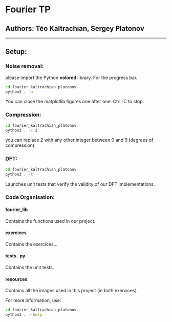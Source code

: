 

# Fourier TP
## Authors: Téo Kaltrachian, Sergey Platonov

********

## Setup:
### Noise removal:
please import the Python __colored__ library. For the progress bar.
```bash
cd fourier_kaltrachian_platonov
python3 . -n
```
You can close the matplotlib figures one after one. Ctrl+C to stop.

### Compression:
```bash
cd fourier_kaltrachian_platonov
python3 . -c 2
```
you can replace 2 with any other integer between 0 and 9 (degrees of compression).

### DFT:
```bash
cd fourier_kaltrachian_platonov
python3 . -t
```
Launches unit tests that verify the validity of our DFT implementations.

### Code Organisation:
#### fourier_lib
Contains the functions used in our project.
#### exercices
Contains the exercices...
#### tests . py
Contains the unit tests.
#### resources
Contains all the images used in this project (in both exercices).

For more information, use:
```bash
cd fourier_kaltrachian_platonov
python3 . --help
```
